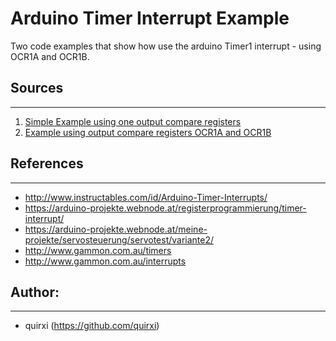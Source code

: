 # Arduino Timer Interrupt Example
Two code examples that show how use the arduino Timer1 interrupt - using OCR1A and OCR1B.

## Sources
---

1. [Simple Example using one output compare registers](src/timerInterruptSimple.ino)
2. [Example using output compare registers OCR1A and OCR1B](src/timerInterruptTwoRegisters.ino)

## References
---
* http://www.instructables.com/id/Arduino-Timer-Interrupts/
* https://arduino-projekte.webnode.at/registerprogrammierung/timer-interrupt/
* https://arduino-projekte.webnode.at/meine-projekte/servosteuerung/servotest/variante2/
* http://www.gammon.com.au/timers
* http://www.gammon.com.au/interrupts

## Author:
---
* quirxi (https://github.com/quirxi)
